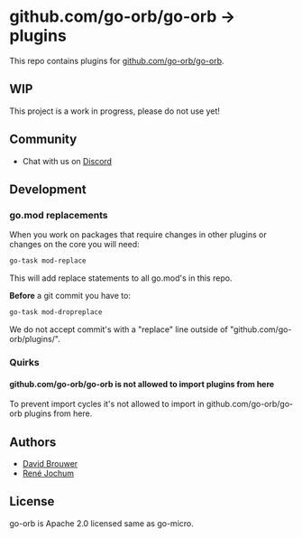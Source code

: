 # github.com/go-orb/go-orb -> plugins

This repo contains plugins for [github.com/go-orb/go-orb](https://github.com/go-orb/go-orb).

## WIP

This project is a work in progress, please do not use yet!

## Community

- Chat with us on [Discord](https://discord.gg/sggGS389qb)

## Development

### go.mod replacements

When you work on packages that require changes in other plugins or changes on the core you will need:

```bash
go-task mod-replace
```

This will add replace statements to all go.mod's in this repo.

**Before** a git commit you have to:

```bash
go-task mod-dropreplace
```

We do not accept commit's with a "replace" line outside of "github.com/go-orb/plugins/".

### Quirks

#### github.com/go-orb/go-orb is not allowed to import plugins from here

To prevent import cycles it's not allowed to import in github.com/go-orb/go-orb plugins from here.

## Authors

- [David Brouwer](https://github.com/Davincible/)
- [René Jochum](https://github.com/jochumdev)

## License

go-orb is Apache 2.0 licensed same as go-micro.
